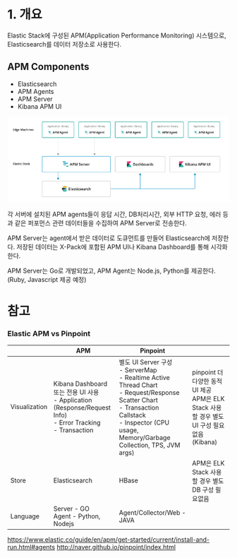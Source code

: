 # 1. 개요

Elastic Stack에 구성된 APM(Application Performance Monitoring) 시스템으로, Elasticsearch를 데이터 저장소로 사용한다.

## APM Components
- Elasticsearch
- APM Agents
- APM Server
- Kibana APM UI

![](../images/elasticapm-components.png)

각 서버에 설치된 APM agents들이 응답 시간, DB처리시간, 외부 HTTP 요청, 에러 등과 같은 퍼포먼스 관련 데이터들을 수집하여 APM Server로 전송한다.

APM Server는 agent에서 받은 데이터로 도큐먼트를 만들어 Elasticsearch에 저장한다. 저장된 데이터는 X-Pack에 포함된 APM UI나 Kibana Dashboard를 통해 시각화 한다.

APM Server는 Go로 개발되었고, APM Agent는 Node.js, Python를 제공한다. (Ruby, Javascript 제공 예정)



# 참고
### Elastic APM vs Pinpoint 

|          | APM                                                                                                      | Pinpoint                                                                                                                                                                                   |                                                                                            |
|----------|----------------------------------------------------------------------------------------------------------|--------------------------------------------------------------------------------------------------------------------------------------------------------------------------------------------|--------------------------------------------------------------------------------------------|
| Visualization       |  Kibana Dashboard 또는 전용 UI 사용 <br/>- Application (Response/Request Info) <br/>- Error Tracking <br/>- Transaction |  별도 UI Server 구성 <br/>- ServerMap <br/>- Realtime Active Thread Chart <br/>- Request/Response Scatter Chart <br/>- Transaction Callstack <br/>- Inspector (CPU usage, Memory/Garbage Collection, TPS, JVM args) | pinpoint 더 다양한 동적 UI 제공 APM은 ELK Stack 사용할 경우 별도 UI 구성 필요없음 (Kibana) |
| Store    | Elasticsearch                                                                                            | HBase                                                                                                                                                                                      | APM은 ELK Stack 사용할 경우 별도 DB 구성 필요없음                                          |
| Language | Server - GO <br/>Agent - Python, Nodejs                                                                       | Agent/Collector/Web - JAVA                                                                                                                                                                 |                                                                                            |


https://www.elastic.co/guide/en/apm/get-started/current/install-and-run.html#agents
http://naver.github.io/pinpoint/index.html
